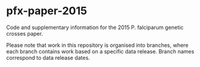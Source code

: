pfx-paper-2015
==============

Code and supplementary information for the 2015 P. falciparum genetic
crosses paper.

Please note that work in this repository is organised into branches,
where each branch contains work based on a specific data
release. Branch names correspond to data release dates.
